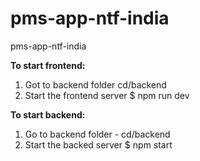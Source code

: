 # pms-app-ntf-india
pms-app-ntf-india

**To start frontend:**
1. Got to backend folder
   cd/backend
2. Start the frontend server
   $ npm run dev

**To start backend:**
1. Go to backend folder - 
   cd/backend
2. Start the backed server
   $ npm start
